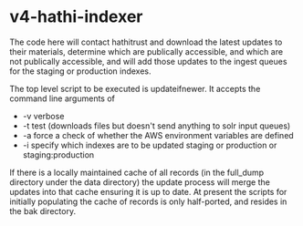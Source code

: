 # v4-hathi-indexer
The code here will contact hathitrust and download the latest updates to their materials, determine which are publically accessible, and which are not publically accessible, and will add those updates to the ingest queues for the staging or production indexes.

The top level script to be executed is updateifnewer.   It accepts the command line arguments of
-  -v  verbose   
-  -t  test (downloads files but doesn't send anything to solr input queues)
-  -a  force a check of whether the AWS environment variables are defined
-  -i  <arg>   specify which indexes are to be updated  staging  or production or staging:production
  
If there is a locally maintained cache of all records (in the full_dump directory under the data directory) the update process will merge the updates into that cache ensuring it is up to date.  At present the scripts for initially populating the cache of records is only half-ported, and resides in the bak directory.
  
